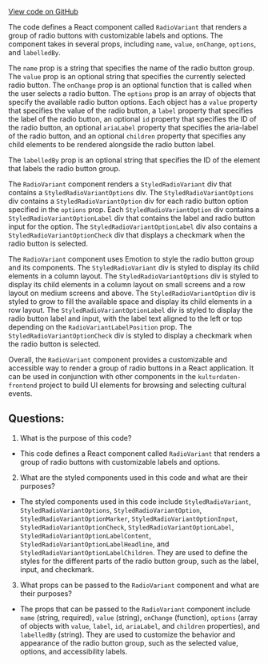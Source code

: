 [View code on GitHub](https://github.com/technologiestiftung/kulturdaten-frontend/blob/master/components/RadioVariant/index.tsx)

The code defines a React component called `RadioVariant` that renders a group of radio buttons with customizable labels and options. The component takes in several props, including `name`, `value`, `onChange`, `options`, and `labelledBy`. 

The `name` prop is a string that specifies the name of the radio button group. The `value` prop is an optional string that specifies the currently selected radio button. The `onChange` prop is an optional function that is called when the user selects a radio button. The `options` prop is an array of objects that specify the available radio button options. Each object has a `value` property that specifies the value of the radio button, a `label` property that specifies the label of the radio button, an optional `id` property that specifies the ID of the radio button, an optional `ariaLabel` property that specifies the aria-label of the radio button, and an optional `children` property that specifies any child elements to be rendered alongside the radio button label.

The `labelledBy` prop is an optional string that specifies the ID of the element that labels the radio button group. 

The `RadioVariant` component renders a `StyledRadioVariant` div that contains a `StyledRadioVariantOptions` div. The `StyledRadioVariantOptions` div contains a `StyledRadioVariantOption` div for each radio button option specified in the `options` prop. Each `StyledRadioVariantOption` div contains a `StyledRadioVariantOptionLabel` div that contains the label and radio button input for the option. The `StyledRadioVariantOptionLabel` div also contains a `StyledRadioVariantOptionCheck` div that displays a checkmark when the radio button is selected. 

The `RadioVariant` component uses Emotion to style the radio button group and its components. The `StyledRadioVariant` div is styled to display its child elements in a column layout. The `StyledRadioVariantOptions` div is styled to display its child elements in a column layout on small screens and a row layout on medium screens and above. The `StyledRadioVariantOption` div is styled to grow to fill the available space and display its child elements in a row layout. The `StyledRadioVariantOptionLabel` div is styled to display the radio button label and input, with the label text aligned to the left or top depending on the `RadioVariantLabelPosition` prop. The `StyledRadioVariantOptionCheck` div is styled to display a checkmark when the radio button is selected. 

Overall, the `RadioVariant` component provides a customizable and accessible way to render a group of radio buttons in a React application. It can be used in conjunction with other components in the `kulturdaten-frontend` project to build UI elements for browsing and selecting cultural events.
## Questions: 
 1. What is the purpose of this code?
- This code defines a React component called `RadioVariant` that renders a group of radio buttons with customizable labels and options.

2. What are the styled components used in this code and what are their purposes?
- The styled components used in this code include `StyledRadioVariant`, `StyledRadioVariantOptions`, `StyledRadioVariantOption`, `StyledRadioVariantOptionMarker`, `StyledRadioVariantOptionInput`, `StyledRadioVariantOptionCheck`, `StyledRadioVariantOptionLabel`, `StyledRadioVariantOptionLabelContent`, `StyledRadioVariantOptionLabelHeadline`, and `StyledRadioVariantOptionLabelChildren`. They are used to define the styles for the different parts of the radio button group, such as the label, input, and checkmark.

3. What props can be passed to the `RadioVariant` component and what are their purposes?
- The props that can be passed to the `RadioVariant` component include `name` (string, required), `value` (string), `onChange` (function), `options` (array of objects with `value`, `label`, `id`, `ariaLabel`, and `children` properties), and `labelledBy` (string). They are used to customize the behavior and appearance of the radio button group, such as the selected value, options, and accessibility labels.